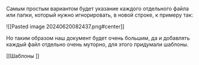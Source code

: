 Самым простым вариантом будет указание каждого отдельного файла или папки, который нужно игнорировать, в новой строке, к примеру так:

![[Pasted image 20240620082437.png#center]]

Но таким образом наш документ будет очень большим, да и добавлять каждый файл отдельно очень муторно, для этого придумали шаблоны.

[[Шаблоны ]]